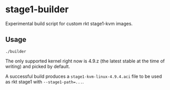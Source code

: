 # stage1-builder

Experimental build script for custom rkt stage1-kvm images.

## Usage

```
./builder
```

The only supported kernel right now is 4.9.z (the latest stable at the
time of writing) and picked by default.

A successful build produces a `stage1-kvm-linux-4.9.4.aci` file to be
used as rkt stage1 with `--stage1-path=...`.
